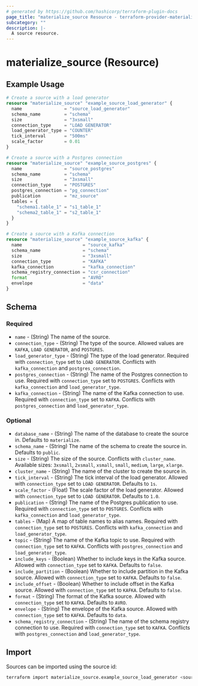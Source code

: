 ```yaml
---
# generated by https://github.com/hashicorp/terraform-plugin-docs
page_title: "materialize_source Resource - terraform-provider-materialize"
subcategory: ""
description: |-
  A source resource.
---
```


# materialize_source (Resource)

## Example Usage

```terraform
# Create a source with a load generator
resource "materialize_source" "example_source_load_generator" {
  name                = "source_load_generator"
  schema_name         = "schema"
  size                = "3xsmall"
  connection_type     = "LOAD GENERATOR"
  load_generator_type = "COUNTER"
  tick_interval       = "500ms"
  scale_factor        = 0.01
}

# Create a source with a Postgres connection
resource "materialize_source" "example_source_postgres" {
  name                = "source_postgres"
  schema_name         = "schema"
  size                = "3xsmall"
  connection_type     = "POSTGRES"
  postgres_connection = "pg_connection"
  publication         = "mz_source"
  tables = {
    "schema1.table_1" = "s1_table_1"
    "schema2_table_1" = "s2_table_1"
  }
}

# Create a source with a Kafka connection
resource "materialize_source" "example_source_kafka" {
  name                       = "source_kafka"
  schema_name                = "schema"
  size                       = "3xsmall"
  connection_type            = "KAFKA"
  kafka_connection           = "kafka_connection"
  schema_registry_connection = "csr_connection"
  format                     = "AVRO"
  envelope                   = "data"
}
```

## Schema

### Required

- `name` - (String) The name of the source.
- `connection_type` - (String) The type of the source. Allowed values are `KAFKA`, `LOAD GENERATOR`, and `POSTGRES`.
- `load_generator_type` - (String) The type of the load generator. Required with `connection_type` set to `LOAD GENERATOR`. Conflicts with `kafka_connection` and `postgres_connection`.
- `postgres_connection` - (String) The name of the Postgres connection to use. Required with `connection_type` set to `POSTGRES`. Conflicts with `kafka_connection` and `load_generator_type`.
- `kafka_connection` - (String) The name of the Kafka connection to use. Required with `connection_type` set to `KAFKA`. Conflicts with `postgres_connection` and `load_generator_type`.

### Optional

- `database_name` - (String) The name of the database to create the source in. Defaults to `materialize`.
- `schema_name` - (String) The name of the schema to create the source in. Defaults to `public`.
- `size` - (String) The size of the source. Conflicts with `cluster_name`. Available sizes: `3xsmall`, `2xsmall`, `xsmall`, `small`, `medium`, `large`, `xlarge`.
- `cluster_name` - (String) The name of the cluster to create the source in.
- `tick_interval` - (String) The tick interval of the load generator. Allowed with `connection_type` set to `LOAD GENERATOR`. Defaults to `1s`.
- `scale_factor` - (Float) The scale factor of the load generator. Allowed with `connection_type` set to `LOAD GENERATOR`. Defaults to `1.0`.
- `publication` - (String) The name of the Postgres publication to use. Required with `connection_type` set to `POSTGRES`. Conflicts with `kafka_connection` and `load_generator_type`.
- `tables` - (Map) A map of table names to alias names. Required with `connection_type` set to `POSTGRES`. Conflicts with `kafka_connection` and `load_generator_type`.
- `topic` - (String) The name of the Kafka topic to use. Required with `connection_type` set to `KAFKA`. Conflicts with `postgres_connection` and `load_generator_type`.
- `include_keys` - (Boolean) Whether to include keys in the Kafka source. Allowed with `connection_type` set to `KAFKA`. Defaults to `false`.
- `include_partition` - (Boolean) Whether to include partition in the Kafka source. Allowed with `connection_type` set to `KAFKA`. Defaults to `false`.
- `include_offset` - (Boolean) Whether to include offset in the Kafka source. Allowed with `connection_type` set to `KAFKA`. Defaults to `false`.
- `format` - (String) The format of the Kafka source. Allowed with `connection_type` set to `KAFKA`. Defaults to `AVRO`.
- `envelope` - (String) The envelope of the Kafka source. Allowed with `connection_type` set to `KAFKA`. Defaults to `data`.
- `schema_registry_connection` - (String) The name of the schema registry connection to use. Required with `connection_type` set to `KAFKA`. Conflicts with `postgres_connection` and `load_generator_type`.

## Import

Sources can be imported using the source id:

```sh
terraform import materialize_source.example_source_load_generator <source_id>
```
